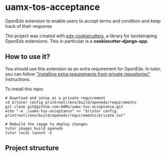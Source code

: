 # uamx-tos-acceptance
OpenEdx extension to enable users to accept terms and condition and keep track of their response

The project was created with [edx-cookiecutters](https://github.com/openedx/edx-cookiecutters/tree/master), a library for bootstraping OpenEdx extensions. This in particular is a **cookiecutter-django-app**.

## How to use it?

You should use this extension as an extra requirement for OpenEdx. In tutor, you can follow ["Installing extra requirements from private repositories"](https://docs.tutor.overhang.io/configuration.html#installing-extra-requirements-from-private-repositories) instructions.

To install this repo: 
```
# Download and setup as a private requirement
cd $(tutor config printroot)/env/build/openedx/requirements
git clone git@github.com:UAMx/uamx-tos-acceptance.git
echo "-e ./uamx-tos-acceptance" >> "$(tutor config printroot)/env/build/openedx/requirements/private.txt"

# Rebuild the image to deploy changes
tutor images build openedx
tutor local launch -I
```

## Project structure



